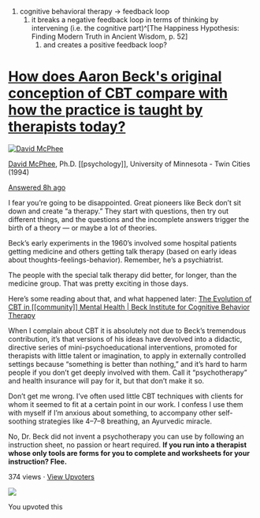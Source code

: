 1. cognitive behavioral therapy → feedback loop
	1. it breaks a negative feedback loop in terms of thinking by intervening (i.e. the cognitive part)^[The Happiness Hypothesis: Finding Modern Truth in Ancient Wisdom, p. 52]
		1. and creates a positive feedback loop?
# [**How does Aaron Beck's original conception of CBT compare with how the practice is taught by therapists today?**](https://www.quora.com/How-does-Aaron-Becks-original-conception-of-CBT-compare-with-how-the-practice-is-taught-by-therapists-today)

[![David McPhee](https://qph.fs.quoracdn.net/main-thumb-87323489-100-zhoobubmqlkasfrzlejteqdlijtuimoo.jpeg)](https://www.quora.com/profile/David-McPhee-1)

[David McPhee](https://www.quora.com/profile/David-McPhee-1), Ph.D. [[psychology]], University of Minnesota - Twin Cities (1994)

[Answered 8h ago](https://www.quora.com/How-does-Aaron-Becks-original-conception-of-CBT-compare-with-how-the-practice-is-taught-by-therapists-today/answer/David-McPhee-1)

I fear you’re going to be disappointed. Great pioneers like Beck don’t sit down and create “a therapy.” They start with questions, then try out different things, and the questions and the incomplete answers trigger the birth of a theory — or maybe a lot of theories.

Beck’s early experiments in the 1960’s involved some hospital patients getting medicine and others getting talk therapy (based on early ideas about thoughts-feelings-behavior). Remember, he’s a psychiatrist.

The people with the special talk therapy did better, for longer, than the medicine group. That was pretty exciting in those days.

Here’s some reading about that, and what happened later: [The Evolution of CBT in [[community]] Mental Health | Beck Institute for Cognitive Behavior Therapy](https://beckinstitute.org/the-evolution-of-cbt-in-community-mental-health/)

When I complain about CBT it is absolutely not due to Beck’s tremendous contribution, it’s that versions of his ideas have devolved into a didactic, directive series of mini-psychoeducational interventions, promoted for therapists with little talent or imagination, to apply in externally controlled settings because “something is better than nothing,” and it’s hard to harm people if you don’t get deeply involved with them. Call it “psychotherapy” and health insurance will pay for it, but that don’t make it so.

Don’t get me wrong. I’ve often used little CBT techniques with clients for whom it seemed to fit at a certain point in our work. I confess I use them with myself if I’m anxious about something, to accompany other self-soothing strategies like 4–7–8 breathing, an Ayurvedic miracle.

No, Dr. Beck did not invent a psychotherapy you can use by following an instruction sheet, no passion or heart required. **If you run into a therapist whose only tools are forms for you to complete and worksheets for your instruction? Flee.**

374 views · [View Upvoters](https://www.quora.com/notifications/collection?__filter__=all&__nsrc__=1&__sncid__=11155590739#)

![](https://qph.fs.quoracdn.net/main-thumb-36476189-50-yottsxdolctodbvymcwsrefimaszjkut.jpeg)

You upvoted this